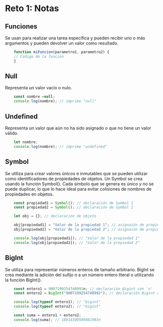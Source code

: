 # Reto 1: Notas

## Funciones
Se usan para realizar una tarea específica y pueden recibir uno o más argumentos y pueden devolver un valor como resultado.

``` Javascript
    function miFuncion(parametro1, parametro2) {
    // Código de la función
    }
```

## Null
Representa un valor vacío o nulo.

``` Javascript
    const nombre =null;
    console.log(nombre); // imprime "null"
```
## Undefined
Representa un valor que aún no ha sido asignado o que no tiene un valor válido.

``` Javascript
    let nombre;
    console.log(nombre); // imprime "undefined"
```
## Symbol
Se utiliza para crear valores únicos e inmutables que se pueden utilizar como identificadores de propiedades de objetos.
Un Symbol se crea usando la función Symbol(). Cada símbolo que se genera es único y no se puede duplicar, lo que lo hace ideal para evitar colisiones de nombres de propiedades en objetos.

``` Javascript
    const propiedad1 = Symbol(); // declaración de Symbol 1
    const propiedad2 = Symbol(); // declaración de Symbol 2

    let obj = {}; // declaración de objeto

    obj[propiedad1] = "Valor de la propiedad 1"; // asignaión de propiedad
    obj[propiedad2] = "Valor de la propiedad 2"; // asignaión de propiedad

    console.log(obj[propiedad1]); // "Valor de la propiedad 1"
    console.log(obj[propiedad2]); // "Valor de la propiedad 2"
```
## BigInt
Se utiliza para representar números enteros de tamaño arbitrario.
BigInt se crea mediante la adición del sufijo n a un número entero literal o utilizando la función BigInt().

``` Javascript
    const entero1 = 9007199254740991n; // declaración Bigint con 'n'
    const entero2 = BigInt("9007199254740992"); // declaración Bigint con 'función'

    console.log(typeof entero1); // "bigint"
    console.log(typeof entero2); // "bigint"

    const suma = entero1 + entero2;
    console.log(suma); // 18014398509481983n
```
